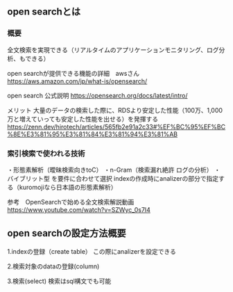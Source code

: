 ## open searchとは

### 概要
全文検索を実現できる（リアルタイムのアプリケーションモニタリング、ログ分析、もできる）

open searchが提供できる機能の詳細　awsさん
https://aws.amazon.com/jp/what-is/opensearch/

open search 公式説明
https://opensearch.org/docs/latest/intro/


メリット
大量のデータの検索した際に、RDSより安定した性能（100万、1,000万と増えていっても安定した性能を出せる）を発揮する
https://zenn.dev/hirotech/articles/565fb2e91a2c33#%EF%BC%95%EF%BC%8E%E3%81%95%E3%81%84%E3%81%94%E3%81%AB


### 索引検索で使われる技術
・形態素解析（曖昧検索向きtoC）
・n-Gram（検索漏れ絶許 ログの分析）
・バイブリット型
を要件に合わせて選択
indexの作成時にanalizerの部分で指定する（kuromojiなら日本語の形態素解析）


参考　OpenSearchで始める全文検索解説動画
https://www.youtube.com/watch?v=SZWyc_0s7I4


## open searchの設定方法概要

1.indexの登録（create table）
この際にanalizerを設定できる

2.検索対象のdataの登録(column)

3.検索(select)
検索はsql構文でも可能